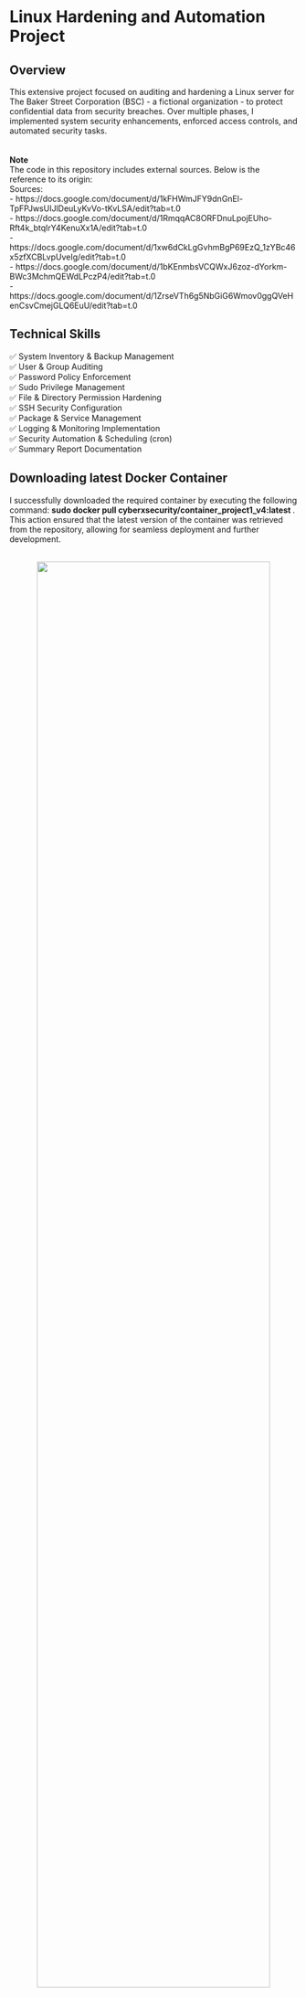 # Linux Hardening and Automation Project

<h2>Overview</h2>
This extensive project focused on auditing and hardening a Linux server for The Baker Street Corporation (BSC) - a fictional organization - to protect confidential data from security breaches. Over multiple phases, I implemented system security enhancements, enforced access controls, and automated security tasks.
</br>
</br>
</br>
<b>Note</b>
</br>
The code in this repository includes external sources. Below is the reference to its origin: </br>
Sources: </br>
  - https://docs.google.com/document/d/1kFHWmJFY9dnGnEl-TpFPJwsUIJlDeuLyKvVo-tKvLSA/edit?tab=t.0 </br>
  - https://docs.google.com/document/d/1RmqqAC8ORFDnuLpojEUho-Rft4k_btqIrY4KenuXx1A/edit?tab=t.0 </br>
  - https://docs.google.com/document/d/1xw6dCkLgGvhmBgP69EzQ_1zYBc46x5zfXCBLvpUveIg/edit?tab=t.0 </br>
  - https://docs.google.com/document/d/1bKEnmbsVCQWxJ6zoz-dYorkm-BWc3MchmQEWdLPczP4/edit?tab=t.0 </br>
  - https://docs.google.com/document/d/1ZrseVTh6g5NbGiG6Wmov0ggQVeHenCsvCmejGLQ6EuU/edit?tab=t.0 </br>

<h2>Technical Skills</h2>
✅ System Inventory & Backup Management </br>
✅ User & Group Auditing </br>
✅ Password Policy Enforcement </br>
✅ Sudo Privilege Management </br>
✅ File & Directory Permission Hardening </br>
✅ SSH Security Configuration </br>
✅ Package & Service Management </br>
✅ Logging & Monitoring Implementation </br>
✅ Security Automation & Scheduling (cron) </br>
✅ Summary Report Documentation </br>

<h2> Downloading latest Docker Container </h2>
I successfully downloaded the required container by executing the following command: <b>sudo docker pull cyberxsecurity/container_project1_v4:latest
</b>. This action ensured that the latest version of the container was retrieved from the repository, allowing for seamless deployment and further development.
<br />
<br />
<p align="center">
<img src="https://i.imgur.com/xYMHrV5.png" height="80%" width="90%" alt=""/>
<br />
<br />
<p align="center">
<img src="https://i.imgur.com/ZIbmLra.png" height="80%" width="90%" alt=""/>
<br />
<br />
  
<h2> Starting the Project Container </h2>
I initiated the container by executing the following command: <b>sudo docker run -d --hostname=Baker_Street_Linux_Server --network=host --name project1_v4 cyberxsecurity/container_project1_v4:latest
</b>. This action started the container in detached mode, assigned it a hostname, connected it to the host network, and ensured it was properly named for easy identification and management.
<br />
<br />
<p align="center">
<img src="https://i.imgur.com/RvuOUgR.png" height="80%" width="90%" alt=""/>
<br />
<br />

<h2> Connecting to the Running Container </h2>
I accessed the running container by executing the following command: <b>sudo docker exec -it project1_v4 /bin/bash
</b>. This action allowed me to open an interactive Bash shell within the container, enabling direct interaction for configuration, troubleshooting, or executing commands as needed.
<br />
<br />
<p align="center">
<img src="https://i.imgur.com/xTYZ01I.png" height="80%" width="90%" alt=""/>
<br />
<br />
  
<h2> Retrieving System Information from the Container </h2>
I gathered essential system details from the running container by executing the following commands: <b>hostname</b>, <b>cat /etc/os-release</b>, <b>free -h</b>, and <b>uptime</b>. These actions helped verify the container’s system specifications and status for further configuration and monitoring.
<br />
<br />
<p align="center">
<img src="https://i.imgur.com/ID5JGD8.png" height="80%" width="90%" alt=""/>
<br />
<br />
<p align="center">
<img src="https://i.imgur.com/qZ5LVpQ.png" height="80%" width="90%" alt=""/>
<br />
<br />
<p align="center">
<img src="https://i.imgur.com/VKNIcHL.png" height="80%" width="90%" alt=""/>
<br />
<br />
<p align="center">
<img src="https://i.imgur.com/FBH9TmL.png" height="80%" width="90%" alt=""/>
<br />
<br />

<h2> Backing Up the Operating System </h2>
I archived the root filesystem while excluding specific directories that do not need to be backed up, such as /proc, /tmp, /mnt, /sys, /dev, and /run. The resulting compressed tarball, baker_street_backup.tar.gz, ensured that essential system files were preserved for recovery or migration purposes.
<br />
<br />
<p align="center">
<img src="https://i.imgur.com/7jaFLEQ.png" height="80%" width="90%" alt=""/>
<br />
<br />
<p align="center">
<img src="https://i.imgur.com/VRAm603.png" height="80%" width="90%" alt=""/>
<br />
<br />
<p align="center">
<img src="https://i.imgur.com/oaTUVYM.png" height="80%" width="90%" alt=""/>
<br />
<br />

<h2> Removing Terminated Staff Accounts and Associated Data </h2>
I removed all staff members who had been terminated from the system. As part of this process, I ensured the deletion of their home directories and associated files to maintain data security and compliance.
<br />
<br />
<p align="center">
<img src="https://i.imgur.com/u8VvKWy.png" height="80%" width="90%" alt=""/>
<br />
<br />
<p align="center">
<img src="https://i.imgur.com/POoyQg0.png" height="80%" width="90%" alt=""/>
<br />
<br />
<p align="center">
<img src="https://i.imgur.com/tYIYd8W.png" height="80%" width="90%" alt=""/>
<br />
<br />
<p align="center">
<img src="https://i.imgur.com/AF1Yzq2.png" height="80%" width="90%" alt=""/>
<br />
<br />


<h2> User Account Management for Staff on Leave </h2>
I locked the accounts of all staff members currently on temporary leave to restrict access during their absence. Additionally, I unlocked the accounts of any employed users to ensure they could access the system without interruption.
<br />
<br />
<p align="center">
<img src="https://i.imgur.com/PjVEhKR.png" height="80%" width="90%" alt=""/>
<br />
<br />
<p align="center">
<img src="https://i.imgur.com/A9dCtbn.png" height="80%" width="90%" alt=""/>
<br />
<br />
<p align="center">
<img src="https://i.imgur.com/qdxMPSY.png" height="80%" width="90%" alt=""/>
<br />
<br />

<h2> Employee Group Reassignment and Marketing Department Closure </h2>
I moved all employees from the marketing department to a newly created group called "research," ensuring that the group was created if it did not already exist. Additionally, I removed the marketing group from the system, as the marketing department was officially closed this year.
<br />
<br />
<p align="center">
<img src="https://i.imgur.com/MKpgRwD.png" height="80%" width="90%" alt=""/>
<br />
<br />
<p align="center">
<img src="https://i.imgur.com/d4tZGI3.png" height="80%" width="90%" alt=""/>
<br />
<br />
<p align="center">
<img src="https://i.imgur.com/D47b6R8.png" height="80%" width="90%" alt=""/>
<br />
<br />
<p align="center">
<img src="https://i.imgur.com/wRKb94w.png" height="80%" width="90%" alt=""/>
<br />
<br />
<p align="center">
<img src="https://i.imgur.com/dneUaEb.png" height="80%" width="90%" alt=""/>
<br />
<br />

<h2> Updating Password Requirements for User Accounts </h2>
I updated the password requirements for all users to enhance security. To implement these changes, I edited the <b>/etc/pam.d/common-password</b> file and added the necessary settings to the line: <b>password requisite pam_pwquality.so minlen=12 dcredit=2 ucredit=-1 lcredit=-1 ocredit=-2 retry=3</b>.
<br />
<br />
<p align="center">
<img src="https://i.imgur.com/trx6Onp.png" height="80%" width="90%" alt=""/>
<br />
<br />
<p align="center">
<img src="https://i.imgur.com/J24ieQ8.png" height="80%" width="90%" alt=""/>
<br />
<br />


<h2> Restricting and Assigning Sudo Privileges </h2>
I reviewed and updated sudo privileges to ensure proper access control. The following changes were implemented:</br>

Retained full sudo privileges only for Sherlock. All other users with full sudo access were removed.</br>
Granted Watson and Mycroft sudo privileges exclusively to execute the script located at: <b>/var/log/logcleanup.sh</b>.</br>
Allowed all employees in the research group to execute the script at: <b>/tmp/scripts/research_script.sh</b>.</br>
<br />
<br />
<p align="center">
<img src="https://i.imgur.com/G0EJNaH.png" height="80%" width="90%" alt=""/>
<br />
<br />
<p align="center">
<img src="https://i.imgur.com/F12TCdc.png" height="80%" width="90%" alt=""/>
<br />
<br />
<p align="center">
<img src="https://i.imgur.com/fjLlwZk.png" height="80%" width="90%" alt=""/>
<br />
<br />
<p align="center">
<img src="https://i.imgur.com/pw1j1qA.png" height="80%" width="90%" alt=""/>
<br />
<br />
<p align="center">
<img src="https://i.imgur.com/DWxWGE2.png" height="80%" width="90%" alt=""/>
<br />
<br />

<h2> Restricting World Permissions in User Home Directories </h2>
I identified and removed any world permissions (read, write, or execute) from files located in all user home directories. This was done to enhance security and ensure that no files were globally accessible. The permissions were updated to restrict unauthorized access while maintaining necessary user functionality.
<br />
<br />
<p align="center">
<img src="https://i.imgur.com/j5IL53g.png" height="80%" width="90%" alt=""/>
<br />
<br />
<p align="center">
<img src="https://i.imgur.com/bF9qfaX.png" height="80%" width="90%" alt=""/>
<br />
<br />
<p align="center">
<img src="https://i.imgur.com/FeGAw9C.png" height="80%" width="90%" alt=""/>
<br />
<br />
<p align="center">
<img src="https://i.imgur.com/H6b3IVJ.png" height="80%" width="90%" alt=""/>
<br />
<br />

<h2> Updating File Permissions for Department-Specific Scripts </h2>
I searched for and updated file permissions for department-specific scripts using a case-insensitive search. The following changes were applied:<br />

Engineering scripts (files containing "engineering" in the filename): Restricted access to members of the engineering group, allowing only them to view, edit, or execute these files.<br />
Research scripts: Granted permissions exclusively to the research group, ensuring only authorized members could access or modify them.<br />
Finance scripts: Adjusted permissions to allow only finance group members to view, edit, or execute these files.<br />
These changes were made to ensure proper access control and security for department-specific scripts.<br />
<br />
<br />
<p align="center">
<img src="https://i.imgur.com/Kqeb2Wz.png" height="80%" width="90%" alt=""/>
<br />
<br />
<p align="center">
<img src="https://i.imgur.com/yp82LMI.png" height="80%" width="90%" alt=""/>
<br />
<br />
<p align="center">
<img src="https://i.imgur.com/4bc6dVJ.png" height="80%" width="90%" alt=""/>
<br />
<br />
<p align="center">
<img src="https://i.imgur.com/iRSINuL.png" height="80%" width="90%" alt=""/>
<br />
<br />
<p align="center">
<img src="https://i.imgur.com/6FxT2KG.png" height="80%" width="90%" alt=""/>
<br />
<br />

<h2> SSH Security Configuration Update </h2>
I updated the SSH configuration to enhance security by implementing the following restrictions:<br />

Disabled empty password logins to prevent authentication without a password.<br />
Blocked SSH access for the root user to reduce the risk of privilege escalation attacks.<br />
Restricted SSH to only use port 22, preventing connections on other ports.<br />
Enabled SSH Protocol 2 to ensure secure communication.<br />
After applying these updates, I restarted the SSH service using the command: <b>service ssh restart
</b>. These changes help improve system security and reduce unauthorized access risks.
<br />
<br />
<p align="center">
<img src="https://i.imgur.com/vvcaG1A.png" height="80%" width="90%" alt=""/>
<br />
<br />
<p align="center">
<img src="https://i.imgur.com/7kXCWpy.png" height="80%" width="90%" alt=""/>
<br />
<br />
<p align="center">
<img src="https://i.imgur.com/uX11TkL.png" height="80%" width="90%" alt=""/>
<br />
<br />
<p align="center">
<img src="https://i.imgur.com/BFsKvlt.png" height="80%" width="90%" alt=""/>
<br />
<br />
<p align="center">
<img src="https://i.imgur.com/w4mcTLd.png" height="80%" width="90%" alt=""/>
<br />
<br />
<p align="center">
<img src="https://i.imgur.com/90eXiCu.png" height="80%" width="90%" alt=""/>
<br />
<br />

<h2> System Package Update and Upgrade </h2>
I updated the package manager to ensure it had the latest package information by running: <b>apt update</b>. Following that, I upgraded all installed packages to their latest versions by executing: <b>apt upgrade -y</b>. These updates help maintain system stability, security, and performance by ensuring all packages are up to date.
<br />
<br />
<p align="center">
<img src="https://i.imgur.com/TPiRcAt.png" height="80%" width="90%" alt=""/>
<br />
<br />
<p align="center">
<img src="https://i.imgur.com/I2ejdxG.png" height="80%" width="90%" alt=""/>
<br />
<br />
<p align="center">
<img src="https://i.imgur.com/LkTK0dB.png" height="80%" width="90%" alt=""/>
<br />
<br />

<h2> Generating Installed Package List and Security Audit </h2>
I created a file named package_list.txt containing a list of all installed packages using the command: <b>apt list --installed > package_list.txt</b>. I then checked for the presence of telnet and rsh-client, as these packages can introduce security risks:
Telnet: Transmits data, including passwords, in plaintext, making it vulnerable to interception and man-in-the-middle attacks.<br />
RSH-Client: Lacks encryption, allowing credentials and data to be easily captured by attackers.<br />
I removed the packages as these actions help maintain system security by eliminating insecure protocols and reducing potential attack vectors.
<br />
<br />
<p align="center">
<img src="https://i.imgur.com/h0frL8Z.png" height="80%" width="90%" alt=""/>
<br />
<br />
<p align="center">
<img src="https://i.imgur.com/qeSXELU.png" height="80%" width="90%" alt=""/>
<br />
<br />
<p align="center">
<img src="https://i.imgur.com/3yYKl11.png" height="80%" width="90%" alt=""/>
<br />
<br />
<p align="center">
<img src="https://i.imgur.com/BU4hgt3.png" height="80%" width="90%" alt=""/>
<br />
<br />

<h2> Installation of Security Packages and Hardening Features </h2>
I installed the following security packages to enhance system protection: <b>ufw</b>, <b>lynis</b>, and <b>tripwire</b> due to the protections they provide to the system. UFW
provides an easy-to-use firewall for managing incoming and outgoing traffic, Lynis identifies vulnerabilities and misconfigurations, and Tripwire, a file integrity monitoring tool, detects unauthorized changes and alerts administrators.
<br />
<br />
<p align="center">
<img src="https://i.imgur.com/Np7YjYZ.png" height="80%" width="90%" alt=""/>
<br />
<br />
<p align="center">
<img src="https://i.imgur.com/hItdqLo.png" height="80%" width="90%" alt=""/>
<br />
<br />
<p align="center">
<img src="https://i.imgur.com/s5iAmbn.png" height="80%" width="90%" alt=""/>
<br />
<br />

<h2> Service Audit and Removal of Unnecessary Services </h2>
I listed all running services and saved the output to service_list.txt. I then checked if MySQL or Samba services were running, as these can pose security risks if not properly configured:
MySQL: If not secured, it can be an entry point for unauthorized database access.<br />
Samba: Can expose file-sharing services to unauthorized users if misconfigured.<br />
<br />
<br />
<p align="center">
<img src="https://i.imgur.com/xaSvXiU.png" height="80%" width="90%" alt=""/>
<br />
<br />
<p align="center">
<img src="https://i.imgur.com/LYmDEKB.png" height="80%" width="90%" alt=""/>
<br />
<br />
<p align="center">
<img src="https://i.imgur.com/HMjnIWE.png" height="80%" width="90%" alt=""/>
<br />
<br />

<h2> Configuring Persistent Logging and Log Rotation </h2>
I modified the journald.conf file located at /etc/systemd/journald.conf using nano to enhance log management. The following settings were updated and uncommented:
<b>Storage=persistent</b> → Ensures logs are saved locally even after reboots. <br />
<b>SystemMaxUse=300M</b> → Limits log storage to 300MB to prevent excessive disk usage. <br /> 
Additionally, I edited the log rotation settings in <b>/etc/logrotate.conf</b> to prevent logs from consuming too much space. The changes included:
Changing log rotation from weekly to daily.<br />
Setting logs to rotate out after 7 days.<br />
<br />
<br />
<p align="center">
<img src="https://i.imgur.com/Ya6u8qR.png" height="80%" width="90%" alt=""/>
<br />
<br />
<p align="center">
<img src="https://i.imgur.com/FqRc3n1.png" height="80%" width="90%" alt=""/>
<br />
<br />
<p align="center">
<img src="https://i.imgur.com/d4G7xZ0.png" height="80%" width="90%" alt=""/>
<br />
<br />
<p align="center">
<img src="https://i.imgur.com/2Ketnzl.png" height="80%" width="90%" alt=""/>
<br />
<br />

<h2> Updating and Executing Hardening Script </h2>
I copied the provided script 1 template into a file named hardening_script1.sh and replaced all placeholders with the correct values. After ensuring there were no placeholders remaining, I updated the script permissions and executed it for validation.
<br />
<br />
<p align="center">
<img src="https://i.imgur.com/3eejVht.png" height="80%" width="90%" alt=""/>
<br />
<br />
<p align="center">
<img src="https://i.imgur.com/H0yNUrQ.png" height="80%" width="90%" alt=""/>
<br />
<br />
<p align="center">
<img src="https://i.imgur.com/ppNWBkL.png" height="80%" width="90%" alt=""/>
<br />
<br />
<p align="center">
<img src="https://i.imgur.com/TFdEcJV.png" height="80%" width="90%" alt=""/>
<br />
<br />
<p align="center">
<img src="https://i.imgur.com/DaPNwih.png" height="80%" width="90%" alt=""/>
<br />
<br />
<p align="center">
<img src="https://i.imgur.com/wMCrHM0.png" height="80%" width="90%" alt=""/>
<br />
<br />
<p align="center">
<img src="https://i.imgur.com/UrbUFfo.png" height="80%" width="90%" alt=""/>
<br />
<br />
<p align="center">
<img src="https://i.imgur.com/dRvrNbs.png" height="80%" width="90%" alt=""/>
<br />
<br />

<h2> Updating and Executing Hardening Script 2 </h2>
I copied the provided script 2 template into a file named hardening_script2.sh and replaced all placeholders with the appropriate values, ensuring no placeholders remained.
<br />
<br />
<p align="center">
<img src="https://i.imgur.com/qWuwWZM.png" height="80%" width="90%" alt=""/>
<br />
<br />
<p align="center">
<img src="https://i.imgur.com/ghNQof2.png" height="80%" width="90%" alt=""/>
<br />
<br />
<p align="center">
<img src="https://i.imgur.com/gbRrSDn.png" height="80%" width="90%" alt=""/>
<br />
<br />
<p align="center">
<img src="https://i.imgur.com/U4GMRLD.png" height="80%" width="90%" alt=""/>
<br />
<br />
<p align="center">
<img src="https://i.imgur.com/qVLTHcm.png" height="80%" width="90%" alt=""/>
<br />
<br />
<p align="center">
<img src="https://i.imgur.com/4ZeS2cu.png" height="80%" width="90%" alt=""/>
<br />
<br />
<p align="center">
<img src="https://i.imgur.com/iTSLWp2.png" height="80%" width="90%" alt=""/>
<br />
<br />

<h2> Scheduling Hardening Scripts Using Cron </h2>
I scheduled the execution of hardening_script1.sh and hardening_script2.sh using cron to automate their execution at specified intervals. These configurations ensure hardening_script1.sh runs at the beginning of each month, while hardening_script2.sh runs every Monday, helping maintain security compliance and system hardening.
<br />
<br />
<p align="center">
<img src="https://i.imgur.com/uu61P6z.png" height="80%" width="90%" alt=""/>
<br />
<br />
<p align="center">
<img src="https://i.imgur.com/IhzmER5.png" height="80%" width="90%" alt=""/>
<br />
<br />
